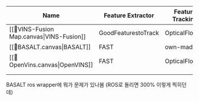 
| Name                                      | Feature Extractor   | Feature Tracking | Backend         | CPU  | Preintegration |     |
| ----------------------------------------- | ------------------- | ---------------- | --------------- | ---- | -------------- | --- |
| [[🧩VINS-Fusion Map.canvas\|VINS-Fusion]] | GoodFeaturestoTrack | OpticalFlowLK    | Optimization    | 270% | MidPoint       |     |
| [[👑BASALT.canvas\|BASALT]]               | FAST                | own-made         | Optimization    | 70%  | Euler방식        |     |
| [[🧩OpenVins.canvas\|OpenVINS]]           | FAST                | OpticalFlowLK    | Error-state EKF | 37%  | MidPoint       |     |
|                                           |                     |                  |                 |      |                |     |
|                                           |                     |                  |                 |      |                |     |
BASALT ros wrapper에 뭐가 문제가 있나봄 (ROS로 돌리면 300% 이렇게 찍히던데)